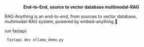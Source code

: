 

<div align="center">

  <p align="center">
    <b>End-to-End, source to vector database multimodal-RAG </b>
    <br />

    
  </p>
</div>


RAG-Anything is an end-to-end, from sources to vector database, multimodal-RAG system, powered by embed-anything 🦀











run fastapi:

``` fastapi dev ollama_demo.py```

